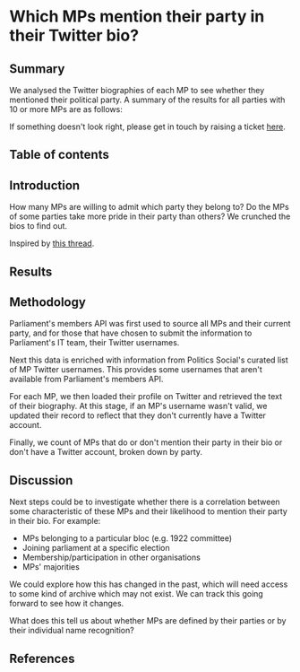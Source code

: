 # Which MPs mention their party in their Twitter bio?

## Summary

We analysed the Twitter biographies of each MP to see whether they mentioned their political party.  A summary of the results for all parties with 10 or more MPs are as follows:

<!--summary-auto-gen-->

If something doesn't look right, please get in touch by raising a ticket [here](https://github.com/12v/mp-twitter-bios/issues).

## Table of contents

## Introduction

How many MPs are willing to admit which party they belong to?  Do the MPs of some parties take more pride in their party than others?  We crunched the bios to find out.

Inspired by [this thread](https://twitter.com/carolvorders/status/1642879704787984385).

## Results

<!--results-auto-gen-->

## Methodology

Parliament's members API was first used to source all MPs and their current party, and for those that have chosen to submit the information to Parliament's IT team, their Twitter usernames.

Next this data is enriched with information from Politics Social's curated list of MP Twitter usernames.  This provides some usernames that aren't available from Parliament's members API.

For each MP, we then loaded their profile on Twitter and retrieved the text of their biography.  At this stage, if an MP's username wasn't valid, we updated their record to reflect that they don't currently have a Twitter account.

Finally, we count of MPs that do or don't mention their party in their bio or don't have a Twitter account, broken down by party.

## Discussion

Next steps could be to investigate whether there is a correlation between some characteristic of these MPs and their likelihood to mention their party in their bio.  For example:
  - MPs belonging to a particular bloc (e.g. 1922 committee)
  - Joining parliament at a specific election
  - Membership/participation in other organisations
  - MPs' majorities

We could explore how this has changed in the past, which will need access to some kind of archive which may not exist.  We can track this going forward to see how it changes.

What does this tell us about whether MPs are defined by their parties or by their individual name recognition?

## References
